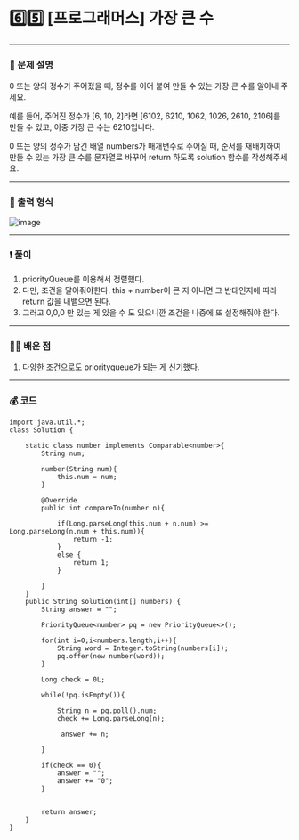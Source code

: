 # 6️⃣5️⃣ [프로그래머스] 가장 큰 수 </span> 

---
### 📃 문제 설명
0 또는 양의 정수가 주어졌을 때, 정수를 이어 붙여 만들 수 있는 가장 큰 수를 알아내 주세요.

예를 들어, 주어진 정수가 [6, 10, 2]라면 [6102, 6210, 1062, 1026, 2610, 2106]를 만들 수 있고, 
이중 가장 큰 수는 6210입니다.

0 또는 양의 정수가 담긴 배열 numbers가 매개변수로 주어질 때, 
순서를 재배치하여 만들 수 있는 가장 큰 수를 문자열로 바꾸어 return 하도록 solution 함수를 작성해주세요.

---
### 🔑 출력 형식
![image](https://github.com/handaldog/DailyAlgo/assets/96431408/fa874d54-3b1b-41fa-b023-61b0d89cdf4a)


---
### ❗️ 풀이 
1. priorityQueue를 이용해서 정렬했다.
2. 다만, 조건을 달아줘야한다. this + number이 큰 지 아니면 그 반대인지에 따라 return 값을 내뱉으면 된다.
3. 그러고 0,0,0 만 있는 게 있을 수 도 있으니깐 조건을 나중에 또 설정해줘야 한다.


--- 
### 👨‍💻 배운 점
1. 다양한 조건으로도 priorityqueue가 되는 게 신기했다.


---
### 💰 코드
```
import java.util.*;
class Solution {
    
    static class number implements Comparable<number>{
        String num;
        
        number(String num){
            this.num = num;
        }
        
        @Override
        public int compareTo(number n){
          
            if(Long.parseLong(this.num + n.num) >= Long.parseLong(n.num + this.num)){
                return -1;
            }
            else {
                return 1;
            }
         
        }
    }
    public String solution(int[] numbers) {
        String answer = "";
        
        PriorityQueue<number> pq = new PriorityQueue<>();
        
        for(int i=0;i<numbers.length;i++){
            String word = Integer.toString(numbers[i]);
            pq.offer(new number(word));
        }
        
        Long check = 0L;
        
        while(!pq.isEmpty()){
            
            String n = pq.poll().num;
            check += Long.parseLong(n);
            
             answer += n;   
            
        }
        
        if(check == 0){
            answer = "";
            answer += "0";
        }
        
        
        return answer;
    }
}

```
